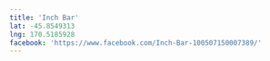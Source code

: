 ```yaml
---
title: 'Inch Bar'
lat: -45.8549313
lng: 170.5185928
facebook: 'https://www.facebook.com/Inch-Bar-100507150007389/'
---
```

